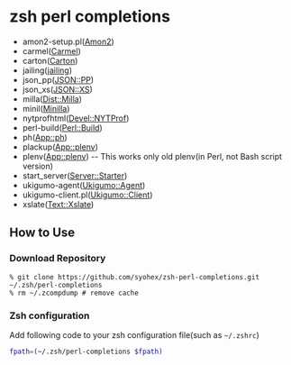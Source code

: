 # zsh perl completions

* amon2-setup.pl([Amon2](https://metacpan.org/module/Amon2))
* carmel([Carmel](https://github.com/miyagawa/Carmel))
* carton([Carton](https://metacpan.org/module/Carton))
* jailing([jailing](https://github.com/kazuho/jailing))
* json_pp([JSON::PP](https://metacpan.org/module/JSON::PP))
* json_xs([JSON::XS](https://metacpan.org/module/JSON::XS))
* milla([Dist::Milla](https://metacpan.org/module/Dist::Milla))
* minil([Minilla](https://metacpan.org/module/Minilla))
* nytprofhtml([Devel::NYTProf](https://metacpan.org/module/Devel::NYTProf))
* perl-build([Perl::Build](https://metacpan.org/module/Perl::Build))
* ph([App::ph](https://metacpan.org/module/App::ph))
* plackup([App::plenv](https://metacpan.org/module/Plack))
* plenv([App::plenv](https://metacpan.org/module/App::plenv)) -- This works only old plenv(in Perl, not Bash script version)
* start_server([Server::Starter](https://metacpan.org/module/Server::Starter))
* ukigumo-agent([Ukigumo::Agent](https://metacpan.org/module/Ukigumo::Agent))
* ukigumo-client.pl([Ukigumo::Client](https://metacpan.org/module/Ukigumo::Client))
* xslate([Text::Xslate](https://metacpan.org/module/Text::Xslate))

## How to Use

### Download Repository

```
% git clone https://github.com/syohex/zsh-perl-completions.git ~/.zsh/perl-completions
% rm ~/.zcompdump # remove cache
```

### Zsh configuration

Add following code to your zsh configuration file(such as `~/.zshrc`)

```sh
fpath=(~/.zsh/perl-completions $fpath)
```
